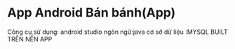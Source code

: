 # App Android Bán bánh(App)
Công cụ sử dụng: android studio
ngôn ngữ:java
cơ sở dữ liệu :MYSQL
BUILT TRÊN NỀN APP
